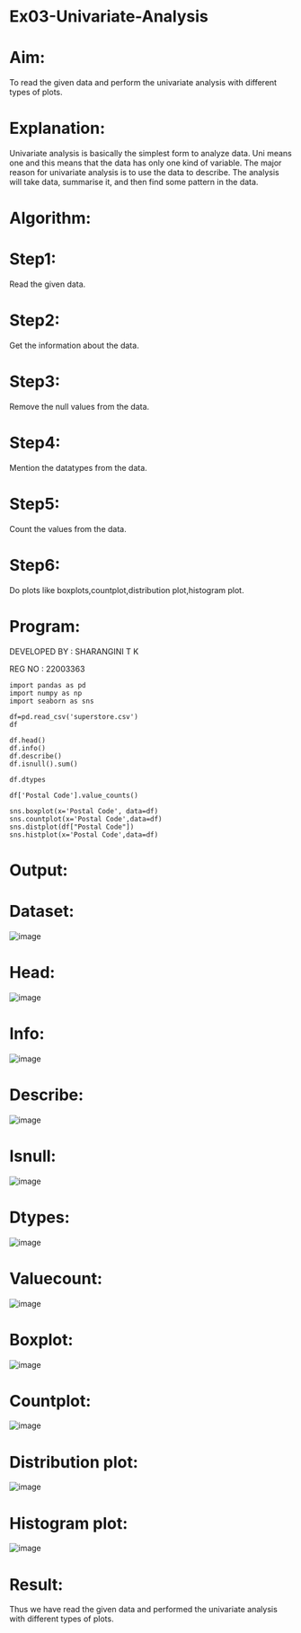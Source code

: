 # Ex03-Univariate-Analysis

# Aim:
To read the given data and perform the univariate analysis with different types of plots.

# Explanation:
Univariate analysis is basically the simplest form to analyze data. Uni means one and this means that the data has only one kind of variable. The major reason for univariate analysis is to use the data to describe. The analysis will take data, summarise it, and then find some pattern in the data.

# Algorithm:

# Step1:
Read the given data.

# Step2:
Get the information about the data.

# Step3:
Remove the null values from the data.

# Step4:
Mention the datatypes from the data.

# Step5:
Count the values from the data.

# Step6:
Do plots like boxplots,countplot,distribution plot,histogram plot.

# Program:

DEVELOPED BY : SHARANGINI T K

REG NO : 22003363
```
import pandas as pd
import numpy as np
import seaborn as sns

df=pd.read_csv('superstore.csv')
df

df.head()
df.info()
df.describe()
df.isnull().sum()

df.dtypes

df['Postal Code'].value_counts()

sns.boxplot(x='Postal Code', data=df)
sns.countplot(x='Postal Code',data=df)
sns.distplot(df["Postal Code"])
sns.histplot(x='Postal Code',data=df)
```
# Output:

# Dataset:
![image](https://user-images.githubusercontent.com/113497104/228862536-1a0ec10d-9073-4f23-b195-6089b7863eb1.png)

# Head:
![image](https://user-images.githubusercontent.com/113497104/228862741-569e31f3-8099-4651-bd47-649da64ea89e.png)

# Info:
![image](https://user-images.githubusercontent.com/113497104/228862903-e4b36fbb-96d5-4204-9749-8c962d69d7a7.png)

# Describe:
![image](https://user-images.githubusercontent.com/113497104/228863087-5bdf205a-2e22-406c-8eca-8b9deaeeddd1.png)

# Isnull:
![image](https://user-images.githubusercontent.com/113497104/228863209-4d6210bc-3596-4ae8-96a5-1ff0f8a18d53.png)

# Dtypes:
![image](https://user-images.githubusercontent.com/113497104/228863350-7539b7ce-f3c4-4a22-a70f-0edc1e142dc5.png)

# Valuecount:
![image](https://user-images.githubusercontent.com/113497104/228863491-ead7e47e-9444-4d5a-8cf7-0d157824bc8e.png)

# Boxplot:
![image](https://user-images.githubusercontent.com/113497104/228863603-164ffe73-e1a1-42de-86f9-553c669dd69c.png)

# Countplot:
![image](https://user-images.githubusercontent.com/113497104/228863701-d2167ce9-7f24-47b4-a506-15d0c7587453.png)

# Distribution plot:
![image](https://user-images.githubusercontent.com/113497104/228863801-7c29258c-ec86-4dcf-8b11-72209c3ded03.png)

# Histogram plot:
![image](https://user-images.githubusercontent.com/113497104/228863916-bf66c71e-48ab-4f3a-88f9-f18752e0460b.png)

# Result:
Thus we have read the given data and performed the univariate analysis with different types of plots.

